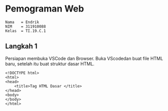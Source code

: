 # Pemograman Web
~~~
Nama   = Endrik
NIM    = 311910088
Kelas  = TI.19.C.1
~~~
## Langkah 1 
Persiapan membuka VSCode dan Browser.
Buka VScodedan buat file HTML baru, setelah itu buat struktur dasar HTML.
~~~
<!DOCTYPE html>
<html>
<head>
    <title>Tag HTML Dasar </title>
</head>
<body>
</body>
</html>
~~~

